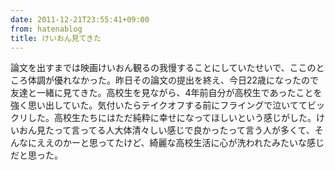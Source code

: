 ```yaml
---
date: 2011-12-21T23:55:41+09:00
from: hatenablog
title: けいおん見てきた
---
```


<p>論文を出すまでは映画けいおん観るの我慢することにしていたせいで、ここのところ体調が優れなかった。昨日その論文の提出を終え、今日22歳になったので友達と一緒に見てきた。高校生を見ながら、4年前自分が高校生であったことを強く思い出していた。気付いたらテイクオフする前にフライングで泣いててビックリした。高校生たちにはただ純粋に幸せになってほしいという感じがした。けいおん見たって言ってる人大体清々しい感じで良かったって言う人が多くて、そんなにええのかーと思ってたけど、綺麗な高校生活に心が洗われたみたいな感じだと思った。</p>

